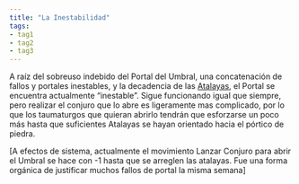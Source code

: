 ```yaml
---
title: "La Inestabilidad" 
tags: 
- tag1 
- tag2
- tag3
---
```


A raíz del sobreuso indebido del Portal del Umbral, una concatenación de fallos y portales inestables, y la decadencia de las [Atalayas](https://www.legendkeeper.com/app/ckvil5g57t6310808rct5ktxd/ckwl7c33c000y036c3fzku3vt/), el Portal se encuentra actualmente “inestable”. Sigue funcionando igual que siempre, pero realizar el conjuro que lo abre es ligeramente mas complicado, por lo que los taumaturgos que quieran abrirlo tendrán que esforzarse un poco más hasta que suficientes Atalayas se hayan orientado hacia el pórtico de piedra.

[A efectos de sistema, actualmente el movimiento Lanzar Conjuro para abrir el Umbral se hace con -1 hasta que se arreglen las atalayas. Fue una forma orgánica de justificar muchos fallos de portal la misma semana]